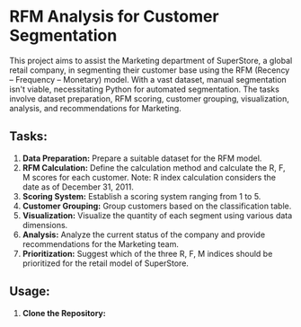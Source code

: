 # RFM Analysis for Customer Segmentation

This project aims to assist the Marketing department of SuperStore, a global retail company, in segmenting their customer base using the RFM (Recency – Frequency – Monetary) model. With a vast dataset, manual segmentation isn't viable, necessitating Python for automated segmentation. The tasks involve dataset preparation, RFM scoring, customer grouping, visualization, analysis, and recommendations for Marketing.

## Tasks:

1. **Data Preparation:** Prepare a suitable dataset for the RFM model.
2. **RFM Calculation:** Define the calculation method and calculate the R, F, M scores for each customer. Note: R index calculation considers the date as of December 31, 2011.
3. **Scoring System:** Establish a scoring system ranging from 1 to 5.
4. **Customer Grouping:** Group customers based on the classification table.
5. **Visualization:** Visualize the quantity of each segment using various data dimensions.
6. **Analysis:** Analyze the current status of the company and provide recommendations for the Marketing team.
7. **Prioritization:** Suggest which of the three R, F, M indices should be prioritized for the retail model of SuperStore.

## Usage:

1. **Clone the Repository:**


